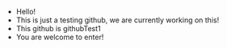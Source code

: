 - Hello!
- This is just a testing github, we are currently working on this!
- This github is githubTest1
- You are welcome to enter!
